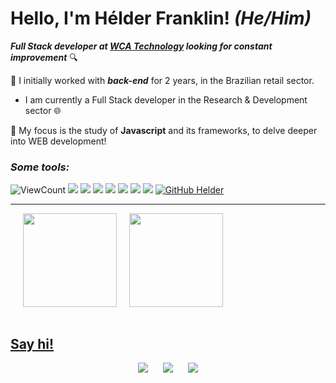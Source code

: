 # Hello, I'm Hélder Franklin! _(He/Him)_

_**Full Stack developer at <a href="https://web.wca-ti.com.br/">WCA Technology</a> looking for constant improvement**_ 🔍

🔭 I initially worked with **_back-end_** for 2 years, in the Brazilian retail sector.
- I am currently a Full Stack developer in the Research & Development sector 🌐
  
🌱 My focus is the study of **Javascript** and its frameworks, to delve deeper into WEB development!
<br>

### _Some tools:_

![ViewCount](https://views.whatilearened.today/views/github/helder-franklin/view.svg)
<img src="https://img.shields.io/badge/-Visual%20Studio%20Code-23A9F2?style=flat-square&logo=Visual%20Studio%20Code&logoColor=white"/>
<img src="https://img.shields.io/badge/-Git-F44D27?style=flat-square&logo=Git&logoColor=white"/>
<img src="https://img.shields.io/badge/-NPM-CB3837?style=flat-square&logo=NPM&logoColor=white"/>
<img src="https://img.shields.io/badge/-Trello-0079BF?style=flat-square&logo=Trello&logoColor=white"/>
<img src="https://img.shields.io/badge/-Notion-000000?style=flat-square&logo=Notion&logoColor=white"/>
<img src="https://img.shields.io/badge/-HTML5-E34F26?style=flat-square&logo=HTML5&logoColor=white"/>
<img src="https://img.shields.io/badge/-CSS3-1572B6?style=flat-square&logo=CSS3&logoColor=white"/>
[![GitHub Helder](https://img.shields.io/github/followers/helder-franklin?label=follow&style=social)](https://github.com/Helder-Franklin)

----

<div>
  <a href="https://github.com/helder-franklin/">
    <img height="150em" hspace=20px src="https://github-readme-stats.vercel.app/api?username=Helder-franklin&hide=issues,contribs&show_icons=true&show=reviews&theme=highcontrast" /><img height="150em" src="https://github-readme-stats.vercel.app/api/top-langs/?username=helder-franklin&layout=donut&theme=highcontrast" />
</div>

</br>



## Say hi!

<p align="center">   
  <a target="_blank" href="https://www.linkedin.com/in/helder-franklin">
    <img hspace="20px" src="https://img.shields.io/badge/-LinkedIn-0077B5?style=for-the-badge&logo=Linkedin&logoColor=white" /></a>
  <a target="_blank" href="mailto:helderfranklin80@gmail.com?subject=E-mail+pelo+GitHub&body=Ol%C3%A1+H%C3%A9lder%21%0D%0A%0D%0AVim+atrav%C3%A9s+do+seu+GitHub+dar+um+oi%21+"><img src="https://img.shields.io/badge/e‑mail-D14836.svg?style=for-the-badge&logo=GMail&logoColor=white"></a>  
  <a target="_blank" href="https://api.whatsapp.com/send?phone=5516981900494&text=Ol%C3%A1%2C+consegui+seu+n%C3%BAmero+pelo+GitHub+e+passei+para+dar+um+oi%21">
    <img hspace="20px" src="https://img.shields.io/badge/WhatsApp-25D366?style=for-the-badge&logo=WhatsApp&logoColor=white" /></a>

</p>



<!--
- 🔭 I’m currently working on ...
- 🌱 I’m currently learning ...
- 👯 I’m looking to collaborate on ...
- 🤔 I’m looking for help with ...
- 💬 Ask me about ...
- 📫 How to reach me: ...
- 😄 Pronouns: ...
- ⚡ Fun fact: ...
-->
